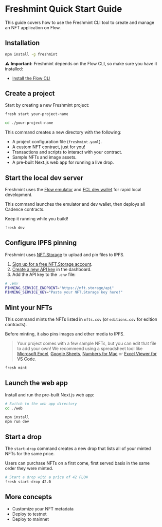 # Freshmint Quick Start Guide

This guide covers how to use the Freshmint CLI tool to create and manage an NFT application on Flow.

## Installation

```sh
npm install -g freshmint
```

:warning: **Important:** Freshmint depends on the Flow CLI, so make sure you have it installed:

- [Install the Flow CLI](https://developers.flow.com/tools/flow-cli/install)

## Create a project

Start by creating a new Freshmint project:

```sh
fresh start your-project-name

cd ./your-project-name
```

This command creates a new directory with the following:

- A project configuration file (`freshmint.yaml`).
- A custom NFT contract, just for you!
- Transactions and scripts to interact with your contract.
- Sample NFTs and image assets.
- A pre-built Next.js web app for running a live drop.

## Start the local dev server

Freshmint uses the [Flow emulator](https://github.com/onflow/flow-emulator) and
[FCL dev wallet](https://github.com/onflow/fcl-dev-wallet) for rapid local development.

This command launches the emulator and dev wallet, then deploys all Cadence contracts.

Keep it running while you build!

```sh
fresh dev
```

## Configure IPFS pinning

Freshmint uses [NFT.Storage](https://nft.storage) to upload and pin files to IPFS.

1. [Sign up for a free NFT.Storage account](https://nft.storage/).
2. [Create a new API key](https://nft.storage/manage/) in the dashboard.
3. Add the API key to the `.env` file:

```sh
# .env
PINNING_SERVICE_ENDPOINT="https://nft.storage/api"
PINNING_SERVICE_KEY="Paste your NFT.Storage key here!"
```

## Mint your NFTs

This command mints the NFTs listed in `nfts.csv` (or `editions.csv` for edition contracts).

Before minting, it also pins images and other media to IPFS.

> Your project comes with a few sample NFTs, but you can edit that file to add your own!
We recommend using a spreadsheet tool like
[Microsoft Excel](https://www.microsoft.com/en-us/microsoft-365/excel),
[Google Sheets](https://docs.google.com/spreadsheets),
[Numbers for Mac](https://www.apple.com/ca/numbers/) or
[Excel Viewer for VS Code](https://marketplace.visualstudio.com/items?itemName=GrapeCity.gc-excelviewer).


```sh
fresh mint
```

## Launch the web app

Install and run the pre-built Next.js web app:

```sh
# Switch to the web app directory
cd ./web

npm install
npm run dev
```

## Start a drop

The `start-drop` command creates a new drop that lists all of your minted NFTs for the same price.

Users can purchase NFTs on a first come, first served basis in the same order they were minted.

```sh
# Start a drop with a price of 42 FLOW
fresh start-drop 42.0
```

## More concepts

- Customize your NFT metadata
- Deploy to testnet
- Deploy to mainnet
